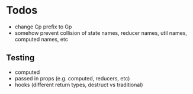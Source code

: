 # Todos
- change Cp prefix to Gp
- somehow prevent collision of state names, reducer names, util names, computed names, etc

## Testing
- computed
- passed in props (e.g. computed, reducers, etc)
- hooks (different return types, destruct vs traditional)
